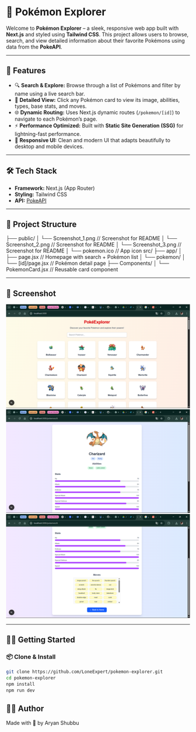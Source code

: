 # 🧭 Pokémon Explorer

Welcome to **Pokémon Explorer** – a sleek, responsive web app built with **Next.js** and styled using **Tailwind CSS**. This project allows users to browse, search, and view detailed information about their favorite Pokémons using data from the **PokeAPI**.

---

## 🚀 Features

- 🔍 **Search & Explore:** Browse through a list of Pokémons and filter by name using a live search bar.
- 📄 **Detailed View:** Click any Pokémon card to view its image, abilities, types, base stats, and moves.
- 🌐 **Dynamic Routing:** Uses Next.js dynamic routes (`/pokemon/[id]`) to navigate to each Pokémon’s page.
- ⚡ **Performance Optimized:** Built with **Static Site Generation (SSG)** for lightning-fast performance.
- 💅 **Responsive UI:** Clean and modern UI that adapts beautifully to desktop and mobile devices.

---

## 🛠️ Tech Stack

- **Framework:** Next.js (App Router)
- **Styling:** Tailwind CSS
- **API:** [PokeAPI](https://pokeapi.co)

---

## 📁 Project Structure

├── public/
│   └── Screenshot_1.png         // Screenshot for README
│   └── Screenshot_2.png         // Screenshot for README
│   └── Screenshot_3.png         // Screenshot for README
│   └── pokemon.ico              // App icon
src/
├── app/
│   ├── page.jsx               // Homepage with search + Pokémon list
│   └── pokemon/
│       └── [id]/page.jsx      // Pokémon detail page
├── Components/
│   └── PokemonCard.jsx        // Reusable card component

---

## 📸 Screenshot

![Pokemon Explorer HomePage Screenshot](./public/Screenshot_1.png)
![Pokemon Explorer PokemonCard Screenshot](./public/Screenshot_2.png)
![Pokemon Explorer PokemonCard Detail Screenshot](./public/Screenshot_3.png)

---

## 🧑‍💻 Getting Started

### 📦 Clone & Install

```bash
git clone https://github.com/LoneExpert/pokemon-explorer.git
cd pokemon-explorer
npm install
npm run dev
```

## 👨‍🎓 Author
Made with 💙 by Aryan Shubbu



